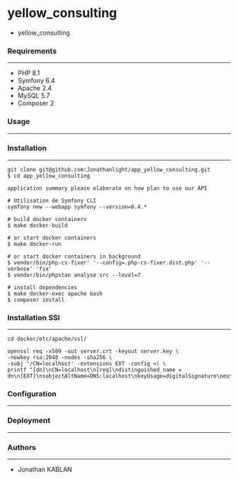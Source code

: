 # yellow_consulting
- yellow_consulting

### Requirements
---

- PHP 8.1
- Symfony 6.4 
- Apache 2.4
- MySQL 5.7
- Composer 2

### Usage
---

### Installation
---

```
git clone git@github.com:Jonathanlight/app_yellow_consulting.git
$ cd app_yellow_consulting

application summary please elaborate on how plan to use our API

# Utilisation de Symfony CLI
symfony new --webapp symfony --version=6.4.*

# build docker containers
$ make docker-build

# or start docker containers
$ make docker-run

# or start docker containers in background
$ vendor/bin/php-cs-fixer' '--config=.php-cs-fixer.dist.php' '--verbose' 'fix'
$ vendor/bin/phpstan analyse src --level=7

# install dependencies
$ make docker-exec apache bash
$ composer install
```

### Installation SSl
---
```
cd docker/etc/apache/ssl/

openssl req -x509 -out server.crt -keyout server.key \
-newkey rsa:2048 -nodes -sha256 \
-subj '/CN=localhost' -extensions EXT -config <( \
printf "[dn]\nCN=localhost\n[req]\ndistinguished_name = dn\n[EXT]\nsubjectAltName=DNS:localhost\nkeyUsage=digitalSignature\nextendedKeyUsage=serverAuth")

```

### Configuration
---

### Deployment
---

### Authors
---

- Jonathan KABLAN

